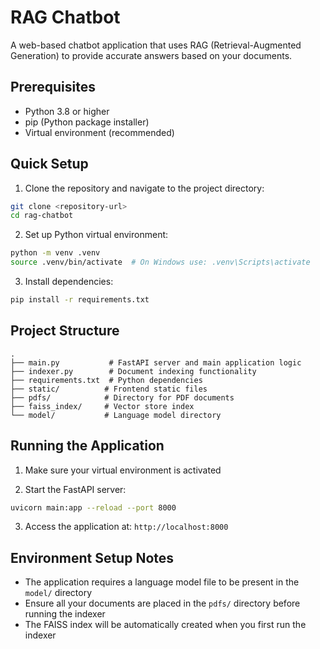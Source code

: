 # RAG Chatbot

A web-based chatbot application that uses RAG (Retrieval-Augmented Generation) to provide accurate answers based on your documents.

## Prerequisites

- Python 3.8 or higher
- pip (Python package installer)
- Virtual environment (recommended)

## Quick Setup

1. Clone the repository and navigate to the project directory:
```bash
git clone <repository-url>
cd rag-chatbot
```

2. Set up Python virtual environment:
```bash
python -m venv .venv
source .venv/bin/activate  # On Windows use: .venv\Scripts\activate
```

3. Install dependencies:
```bash
pip install -r requirements.txt
```

## Project Structure

```
.
├── main.py           # FastAPI server and main application logic
├── indexer.py        # Document indexing functionality
├── requirements.txt  # Python dependencies
├── static/          # Frontend static files
├── pdfs/            # Directory for PDF documents
├── faiss_index/     # Vector store index
└── model/           # Language model directory
```

## Running the Application

1. Make sure your virtual environment is activated

2. Start the FastAPI server:
```bash
uvicorn main:app --reload --port 8000
```

3. Access the application at: `http://localhost:8000`

## Environment Setup Notes

- The application requires a language model file to be present in the `model/` directory
- Ensure all your documents are placed in the `pdfs/` directory before running the indexer
- The FAISS index will be automatically created when you first run the indexer 